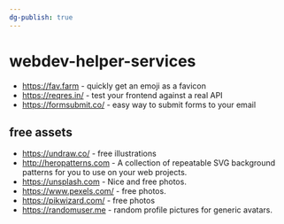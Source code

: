```yaml
---
dg-publish: true
---
```

# webdev-helper-services

- <https://fav.farm> - quickly get an emoji as a favicon
- <https://reqres.in/> - test your frontend against a real API
- <https://formsubmit.co/> - easy way to submit forms to your email


## free assets

- <https://undraw.co/> - free illustrations
- <http://heropatterns.com> - A collection of repeatable SVG background patterns for you to use on your web projects.
- <https://unsplash.com> - Nice and free photos.
- <https://www.pexels.com/> - free photos.
- <https://pikwizard.com/> - free photos
- <https://randomuser.me> - random profile pictures for generic avatars.
